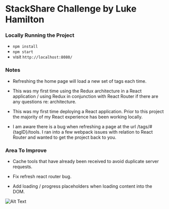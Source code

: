 # StackShare Challenge by Luke Hamilton

### Locally Running the Project
* `npm install`
* `npm start`
* visit `http://localhost:8080/`

### Notes

- Refreshing the home page will load a new set of tags each time.

- This was my first time using the Redux architecture in a React application / using Redux in conjunction with React Router if there are any questions re: architecture.

- This was my first time deploying a React application. Prior to this project the majority of my React experience has been working locally.

- I am aware there is a bug when refreshing a page at the url /tags/#{tagID}/tools. I ran into a few webpack issues with relation to React Router and wanted to get the project back to you.

### Area To Improve

- Cache tools that have already been received to avoid duplicate server requests.

- Fix refresh react router bug.

- Add loading / progress placeholders when loading content into the DOM.


![Alt Text](https://www.dropbox.com/s/a9ehurktltexe6b/stackshare-remove-tool.gif?raw=1)
